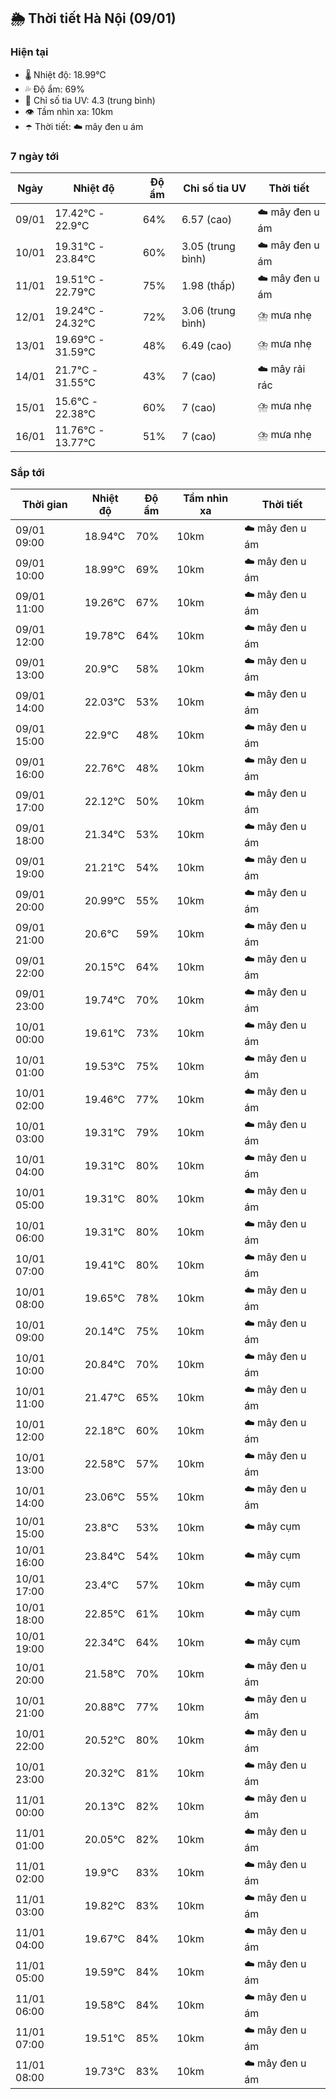 ## 🌦️ Thời tiết Hà Nội (09/01)

### Hiện tại

- 🌡️ Nhiệt độ: 18.99℃
- 💦 Độ ẩm: 69%
- 🌟 Chỉ số tia UV: 4.3 (trung bình)
- 👁️ Tầm nhìn xa: 10km
- ☂️ Thời tiết: ☁️ mây đen u ám

### 7 ngày tới

| Ngày | Nhiệt độ | Độ ẩm | Chỉ số tia UV | Thời tiết |
| --- | --- | --- | --- | --- |
| 09/01 | 17.42℃ - 22.9℃ | 64% | 6.57 (cao) | ☁️ mây đen u ám |
| 10/01 | 19.31℃ - 23.84℃ | 60% | 3.05 (trung bình) | ☁️ mây đen u ám |
| 11/01 | 19.51℃ - 22.79℃ | 75% | 1.98 (thấp) | ☁️ mây đen u ám |
| 12/01 | 19.24℃ - 24.32℃ | 72% | 3.06 (trung bình) | ⛈️ mưa nhẹ |
| 13/01 | 19.69℃ - 31.59℃ | 48% | 6.49 (cao) | ⛈️ mưa nhẹ |
| 14/01 | 21.7℃ - 31.55℃ | 43% | 7 (cao) | ☁️ mây rải rác |
| 15/01 | 15.6℃ - 22.38℃ | 60% | 7 (cao) | ⛈️ mưa nhẹ |
| 16/01 | 11.76℃ - 13.77℃ | 51% | 7 (cao) | ⛈️ mưa nhẹ |

### Sắp tới

| Thời gian | Nhiệt độ | Độ ẩm | Tầm nhìn xa | Thời tiết |
| --- | --- | --- | --- | --- |
| 09/01 09:00 | 18.94℃ | 70% | 10km | ☁️ mây đen u ám |
| 09/01 10:00 | 18.99℃ | 69% | 10km | ☁️ mây đen u ám |
| 09/01 11:00 | 19.26℃ | 67% | 10km | ☁️ mây đen u ám |
| 09/01 12:00 | 19.78℃ | 64% | 10km | ☁️ mây đen u ám |
| 09/01 13:00 | 20.9℃ | 58% | 10km | ☁️ mây đen u ám |
| 09/01 14:00 | 22.03℃ | 53% | 10km | ☁️ mây đen u ám |
| 09/01 15:00 | 22.9℃ | 48% | 10km | ☁️ mây đen u ám |
| 09/01 16:00 | 22.76℃ | 48% | 10km | ☁️ mây đen u ám |
| 09/01 17:00 | 22.12℃ | 50% | 10km | ☁️ mây đen u ám |
| 09/01 18:00 | 21.34℃ | 53% | 10km | ☁️ mây đen u ám |
| 09/01 19:00 | 21.21℃ | 54% | 10km | ☁️ mây đen u ám |
| 09/01 20:00 | 20.99℃ | 55% | 10km | ☁️ mây đen u ám |
| 09/01 21:00 | 20.6℃ | 59% | 10km | ☁️ mây đen u ám |
| 09/01 22:00 | 20.15℃ | 64% | 10km | ☁️ mây đen u ám |
| 09/01 23:00 | 19.74℃ | 70% | 10km | ☁️ mây đen u ám |
| 10/01 00:00 | 19.61℃ | 73% | 10km | ☁️ mây đen u ám |
| 10/01 01:00 | 19.53℃ | 75% | 10km | ☁️ mây đen u ám |
| 10/01 02:00 | 19.46℃ | 77% | 10km | ☁️ mây đen u ám |
| 10/01 03:00 | 19.31℃ | 79% | 10km | ☁️ mây đen u ám |
| 10/01 04:00 | 19.31℃ | 80% | 10km | ☁️ mây đen u ám |
| 10/01 05:00 | 19.31℃ | 80% | 10km | ☁️ mây đen u ám |
| 10/01 06:00 | 19.31℃ | 80% | 10km | ☁️ mây đen u ám |
| 10/01 07:00 | 19.41℃ | 80% | 10km | ☁️ mây đen u ám |
| 10/01 08:00 | 19.65℃ | 78% | 10km | ☁️ mây đen u ám |
| 10/01 09:00 | 20.14℃ | 75% | 10km | ☁️ mây đen u ám |
| 10/01 10:00 | 20.84℃ | 70% | 10km | ☁️ mây đen u ám |
| 10/01 11:00 | 21.47℃ | 65% | 10km | ☁️ mây đen u ám |
| 10/01 12:00 | 22.18℃ | 60% | 10km | ☁️ mây đen u ám |
| 10/01 13:00 | 22.58℃ | 57% | 10km | ☁️ mây đen u ám |
| 10/01 14:00 | 23.06℃ | 55% | 10km | ☁️ mây đen u ám |
| 10/01 15:00 | 23.8℃ | 53% | 10km | ☁️ mây cụm |
| 10/01 16:00 | 23.84℃ | 54% | 10km | ☁️ mây cụm |
| 10/01 17:00 | 23.4℃ | 57% | 10km | ☁️ mây cụm |
| 10/01 18:00 | 22.85℃ | 61% | 10km | ☁️ mây cụm |
| 10/01 19:00 | 22.34℃ | 64% | 10km | ☁️ mây cụm |
| 10/01 20:00 | 21.58℃ | 70% | 10km | ☁️ mây đen u ám |
| 10/01 21:00 | 20.88℃ | 77% | 10km | ☁️ mây đen u ám |
| 10/01 22:00 | 20.52℃ | 80% | 10km | ☁️ mây đen u ám |
| 10/01 23:00 | 20.32℃ | 81% | 10km | ☁️ mây đen u ám |
| 11/01 00:00 | 20.13℃ | 82% | 10km | ☁️ mây đen u ám |
| 11/01 01:00 | 20.05℃ | 82% | 10km | ☁️ mây đen u ám |
| 11/01 02:00 | 19.9℃ | 83% | 10km | ☁️ mây đen u ám |
| 11/01 03:00 | 19.82℃ | 83% | 10km | ☁️ mây đen u ám |
| 11/01 04:00 | 19.67℃ | 84% | 10km | ☁️ mây đen u ám |
| 11/01 05:00 | 19.59℃ | 84% | 10km | ☁️ mây đen u ám |
| 11/01 06:00 | 19.58℃ | 84% | 10km | ☁️ mây đen u ám |
| 11/01 07:00 | 19.51℃ | 85% | 10km | ☁️ mây đen u ám |
| 11/01 08:00 | 19.73℃ | 83% | 10km | ☁️ mây đen u ám |
